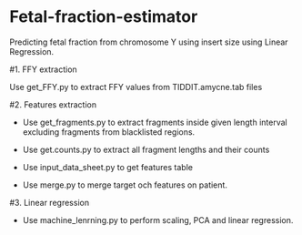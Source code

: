 # Fetal-fraction-estimator
Predicting fetal fraction from chromosome Y using insert size using Linear Regression.

#1. FFY extraction

Use get_FFY.py to extract FFY values from TIDDIT.amycne.tab files

#2. Features extraction

* Use get_fragments.py to extract fragments inside given length interval excluding fragments from blacklisted regions.

* Use get.counts.py to extract all fragment lengths and their counts

* Use input_data_sheet.py to get features table

* Use merge.py to merge target och features on patient.

#3. Linear regression

* Use machine_lenrning.py to perform scaling, PCA and linear regression.



